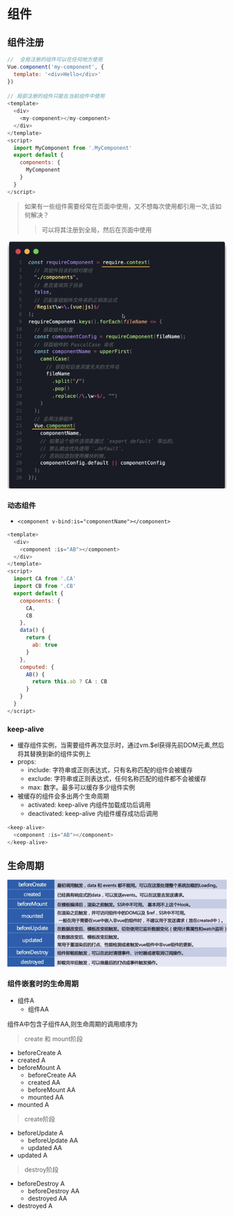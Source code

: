 # 组件

## 组件注册

```js
//  全局注册的组件可以在任何地方使用
Vue.component('my-component', {
  template: '<div>Hello</div>'
})

// 局部注册的组件只能在当前组件中使用
<template>
  <div>
    <my-component></my-component>
  </div>
</template>
<script>
  import MyComponent from '.MyComponent'
  export default {
    components: {
      MyComponent
    }
  }
</script>
```

> 如果有一些组件需要经常在页面中使用，又不想每次使用都引用一次,该如何解决？
>> 可以将其注册到全局，然后在页面中使用

![](assets/04_01.jpg)

### 动态组件

+ `<component v-bind:is="componentName"></component>`

```js
<template>
  <div>
    <component :is="AB"></component>
  </div>
</template>
<script>
  import CA from '.CA'
  import CB from '.CB'
  export default {
    components: {
      CA,
      CB
    },
    data() {
      return {
        ab: true
      }
    },
    computed: {
      AB() {
        return this.ab ? CA : CB
      }
    }
  }
</script>
```

### keep-alive

+ 缓存组件实例，当需要组件再次显示时，通过vm.$el获得先前DOM元素,然后将其替换到新的组件实例上
+ props:
  + include: 字符串或正则表达式，只有名称匹配的组件会被缓存
  + exclude: 字符串或正则表达式，任何名称匹配的组件都不会被缓存
  + max: 数字。最多可以缓存多少组件实例
+ 被缓存的组件会多出两个生命周期
  + activated: keep-alive 内组件加载成功后调用
  + deactivated: keep-alive 内组件缓存成功后调用

```js
<keep-alive>
  <component :is="AB"></component>
</keep-alive>
```

## 生命周期

![](assets/04_02.jpg)


### 组件嵌套时的生命周期

+ 组件A
  + 组件AA

组件A中包含子组件AA,则生命周期的调用顺序为

> create 和 mount阶段

+ beforeCreate A
+ created A
+ beforeMount A
  + beforeCreate AA
  + created AA
  + beforeMount AA
  + mounted AA
+ mounted A

> create阶段

+ beforeUpdate A
  + beforeUpdate AA
  + updated AA
+ updated A

> destroy阶段

+ beforeDestroy A
  + beforeDestroy AA
  + destroyed AA
+ destroyed A